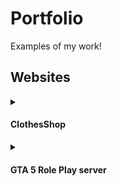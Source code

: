 # Portfolio

Examples of my work!

## Websites

<details>
  <summary><h4>ClothesShop</h4></summary>
  Website on different devices<br>
  1. Computer<br><img src="https://github.com/WronaDEV/portfolio/blob/main/assets/clothesshop-comp.png"><br>
  2. Mobile<br><img src="https://github.com/WronaDEV/portfolio/blob/main/assets/clothesshop-mobile.png">
</details>

<details>
  <summary><h4>GTA 5 Role Play server</h4></summary>
  #### Website on different devices
  1. Computer<br><img src="https://github.com/WronaDEV/portfolio/blob/main/assets/gtarp-comp.png">
  2. Mobile<br><img src="https://github.com/WronaDEV/portfolio/blob/main/assets/gtarp-mobile.png">
</details>

